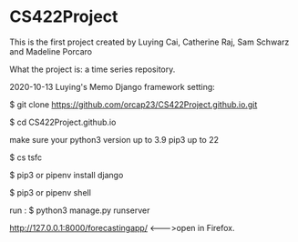 # CS422Project

This is the first project created by Luying Cai, Catherine Raj, Sam Schwarz and Madeline Porcaro

What the project is: a time series repository.

2020-10-13 Luying's Memo
Django framework setting:

$ git clone https://github.com/orcap23/CS422Project.github.io.git

$ cd CS422Project.github.io

make sure your python3 version up to 3.9 pip3 up to 22

$ cs tsfc

$ pip3 or pipenv install django

$ pip3 or pipenv shell

run :
$ python3 manage.py runserver

http://127.0.0.1:8000/forecastingapp/ <--->open in Firefox.